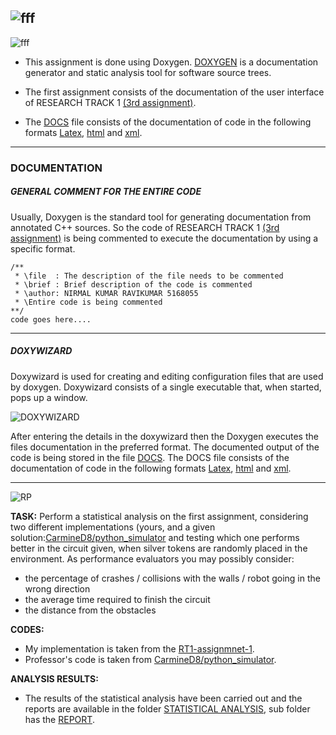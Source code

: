 
![fff](https://user-images.githubusercontent.com/93769409/204646268-21ae96ec-9a1d-40c9-8e29-38abcf68ea1f.jpg)
---


![fff](https://user-images.githubusercontent.com/93769409/204647150-f5e4f570-bcea-4860-8df8-6b6c79c47f73.jpg) 


- This assignment is done using Doxygen. [DOXYGEN](https://doxygen.nl/) is a documentation generator and static analysis tool for software source trees.

-  The first assignment consists of the documentation of the user interface of  RESEARCH TRACK 1 [(3rd assignment)](https://github.com/Nirmalkumar-007/RESEARCH-TRACK-ASSIGNMENT-3).

- The [DOCS](https://github.com/Nirmalkumar-007/RT2-ASSIGNMENT1-DOCUMENTATION/tree/master/DOCS) file consists of the documentation of code in the following formats [Latex](https://github.com/Nirmalkumar-007/RT2-ASSIGNMENT1-DOCUMENTATION/tree/master/DOCS/latex), [html](https://github.com/Nirmalkumar-007/RT2-ASSIGNMENT1-DOCUMENTATION/tree/master/DOCS/html) and [xml](https://github.com/Nirmalkumar-007/RT2-ASSIGNMENT1-DOCUMENTATION/tree/master/DOCS/xml).

---
###  **DOCUMENTATION**
#####  **GENERAL COMMENT  FOR THE ENTIRE CODE**
Usually, Doxygen is the standard tool for generating documentation from annotated C++ sources. So the code of RESEARCH TRACK 1 [(3rd assignment)](https://github.com/Nirmalkumar-007/RESEARCH-TRACK-ASSIGNMENT-3) is being commented to execute the documentation by using a specific format.

   
    /**
     * \file  : The description of the file needs to be commented
     * \brief : Brief description of the code is commented 
     * \author: NIRMAL KUMAR RAVIKUMAR 5168055
     * \Entire code is being commented 
    **/
    code goes here....
---

#####  **DOXYWIZARD**
 Doxywizard is used for creating and editing configuration files that are used by doxygen. Doxywizard consists of a single executable that, when started, pops up a window. 

![DOXYWIZARD](https://doxygen.nl/manual/doxywizard_main.png) 

After entering the details in the doxywizard then the Doxygen executes the files documentation in the preferred format. The documented output of the code is being stored in the file [DOCS](https://github.com/Nirmalkumar-007/RT2-ASSIGNMENT1-DOCUMENTATION/tree/master/DOCS). The DOCS file consists of the documentation of code in the following formats [Latex](https://github.com/Nirmalkumar-007/RT2-ASSIGNMENT1-DOCUMENTATION/tree/master/DOCS/latex), [html](https://github.com/Nirmalkumar-007/RT2-ASSIGNMENT1-DOCUMENTATION/tree/master/DOCS/html) and [xml](https://github.com/Nirmalkumar-007/RT2-ASSIGNMENT1-DOCUMENTATION/tree/master/DOCS/xml).

---
![RP](https://user-images.githubusercontent.com/93769409/216836529-ae1f4206-766e-49e4-80a0-ac4489a3aab8.jpg)

__TASK:__
Perform a statistical analysis on the first assignment, considering two different implementations (yours, and a given solution:[CarmineD8/python_simulator](https://github.com/CarmineD8/python_simulator/tree/rt2) and testing which one performs better in 
the circuit given, when silver tokens are randomly placed in the environment.
As performance evaluators you may possibly consider:
- the percentage of crashes / collisions with the walls / robot going in the wrong direction 
- the average time required to finish the circuit
- the distance from the obstacles

__CODES:__
- My implementation is taken from the  [RT1-assignmnet-1](https://github.com/Nirmalkumar-007/RESEARCH-TRACK-ASSIGNMENT-1).
- Professor's code is taken from [CarmineD8/python_simulator](https://github.com/CarmineD8/python_simulator/tree/rt2).

__ANALYSIS RESULTS:__
- The results of the statistical analysis have been carried out and the reports are available in the folder [STATISTICAL ANALYSIS](https://github.com/Nirmalkumar-007/RT2-ASSIGNMENT1-DOCUMENTATION-and-STATISTICAL-ANALYSIS/tree/master/STATISTICAL%20ANALYSIS), sub folder has the [REPORT](https://github.com/Nirmalkumar-007/RT2-ASSIGNMENT1-DOCUMENTATION-and-STATISTICAL-ANALYSIS/blob/master/STATISTICAL%20ANALYSIS/REPORT.pdf).


